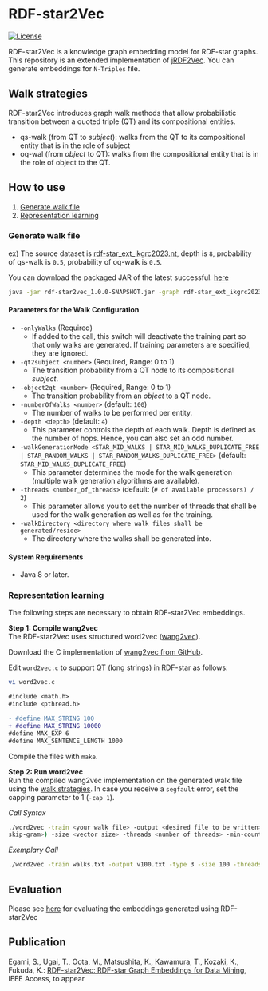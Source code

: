 # RDF-star2Vec
[![License](https://img.shields.io/github/license/dwslab/jRDF2Vec)](https://github.com/dwslab/jRDF2Vec/blob/master/LICENSE)


RDF-star2Vec is a knowledge graph embedding model for RDF-star graphs. This repository is an extended implementation of <a href="https://github.com/dwslab/jRDF2Vec" target="_blank">jRDF2Vec</a>.
You can generate embeddings for `N-Triples` file.

## Walk strategies
RDF-star2Vec introduces graph walk methods that allow probabilistic transition between a quoted triple (QT) and its compositional entities.

- qs-walk (from QT to <i>subject</i>): walks from the QT to its compositional entity that is in the role of subject 
- oq-wal (from <i>object</i> to QT): walks from the compositional entity that is in the role of object to the QT.

## How to use

1. [Generate walk file](#generate-walk-file)
2. [Representation learning](#representation-learning)

### Generate walk file
ex) The source dataset is [rdf-star_ext_ikgrc2023.nt](https://github.com/aistairc/KGRC-RDF-star/blob/main/rdf-star_ext_ikgrc2023.nt), depth is `8`, probability of qs-walk is `0.5`, probability of oq-walk is `0.5`.

You can download the packaged JAR of the latest successful: [here](https://github.com/aistairc/RDF-star2Vec/releases)

```bash
java -jar rdf-star2vec_1.0.0-SNAPSHOT.jar -graph rdf-star_ext_ikgrc2023.nt -onlyWalks -walkDir experiment/ -walkGenerationMode STAR_MID_WALKS_DUPLICATE_FREE -depth 8 -qt2subject 0.5 -object2qt 0.5
```

#### Parameters for the Walk Configuration
- `-onlyWalks` (Required)
    - If added to the call, this switch will deactivate the training part so that only walks are generated. If training parameters are specified, they are ignored.
- `-qt2subject <number>` (Required, Range: 0 to 1)
    - The transition probability from a QT node to its compositional <i>subject</i>.
- `-object2qt <number>` (Required, Range: 0 to 1)
    - The transition probability from an <i>object</i> to a QT node.
- `-numberOfWalks <number>` (default: `100`)
    - The number of walks to be performed per entity.
- `-depth <depth>` (default: `4`)
    - This parameter controls the depth of each walk. Depth is defined as the number of hops. Hence, you can also set an odd number.
- `-walkGenerationMode <STAR_MID_WALKS | STAR_MID_WALKS_DUPLICATE_FREE | STAR_RANDOM_WALKS | STAR_RANDOM_WALKS_DUPLICATE_FREE>` (default: `STAR_MID_WALKS_DUPLICATE_FREE`)
    - This parameter determines the mode for the walk generation (multiple walk generation algorithms are available).
- `-threads <number_of_threads>` (default: (`# of available processors) / 2`)
    - This parameter allows you to set the number of threads that shall be used for the walk generation as well as for the training.
- `-walkDirectory <directory where walk files shall be generated/reside>`
    - The directory where the walks shall be generated into.


#### System Requirements
- Java 8 or later.

### Representation learning

The following steps are necessary to obtain RDF-star2Vec embeddings.

**Step 1: Compile wang2vec**<br/>
The RDF-star2Vec uses structured word2vec ([wang2vec](https://github.com/wlin12/wang2vec)).

Download the C implementation of [wang2vec from GitHub](https://github.com/wlin12/wang2vec).

Edit `word2vec.c` to support QT (long strings) in RDF-star as follows:
```bash
vi word2vec.c
```
```diff
#include <math.h>
#include <pthread.h>

- #define MAX_STRING 100
+ #define MAX_STRING 10000
#define MAX_EXP 6
#define MAX_SENTENCE_LENGTH 1000
```

Compile the files with `make`.

**Step 2: Run word2vec**<br/>
Run the compiled wang2vec implementation on the generated walk file using the [walk strategies](#walk-strategies). In case you receive a `segfault` error,
set the capping parameter to 1 (`-cap 1`).

*Call Syntax*<br/>
```bash
./word2vec -train <your walk file> -output <desired file to be written> - type <1 (skip-gram) or 3 (structured 
skip-gram>) -size <vector size> -threads <number of threads> -min-count 0 -cap 1  
```

*Exemplary Call*<br/>
```bash
./word2vec -train walks.txt -output v100.txt -type 3 -size 100 -threads 4 -min-count 0 -cap 1  
```

## Evaluation

Please see [here](https://github.com/aistairc/GEval-forKGRC-RDF-star) for evaluating the embeddings generated using RDF-star2Vec

## Publication
Egami, S., Ugai, T., Oota, M., Matsushita, K., Kawamura, T., Kozaki, K., Fukuda, K.: [RDF-star2Vec: RDF-star Graph Embeddings for Data Mining](./RDF-star2Vec%20-%20RDF-star%20Graph%20Embedings%20for%20Data%20Mining.pdf), IEEE Access, to appear
